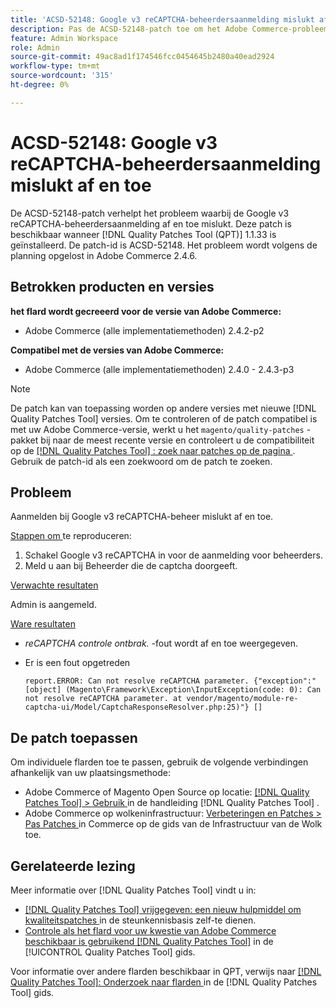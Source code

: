 ```yaml
---
title: 'ACSD-52148: Google v3 reCAPTCHA-beheerdersaanmelding mislukt af en toe.'
description: Pas de ACSD-52148-patch toe om het Adobe Commerce-probleem op te lossen, waarbij de aanmelding voor de Google v3 reCAPTCHA-beheerder af en toe mislukt.
feature: Admin Workspace
role: Admin
source-git-commit: 49ac8ad1f174546fcc0454645b2480a40ead2924
workflow-type: tm+mt
source-wordcount: '315'
ht-degree: 0%

---
```


# ACSD-52148: Google v3 reCAPTCHA-beheerdersaanmelding mislukt af en toe

De ACSD-52148-patch verhelpt het probleem waarbij de Google v3 reCAPTCHA-beheerdersaanmelding af en toe mislukt. Deze patch is beschikbaar wanneer [!DNL Quality Patches Tool (QPT)] 1.1.33 is geïnstalleerd. De patch-id is ACSD-52148. Het probleem wordt volgens de planning opgelost in Adobe Commerce 2.4.6.

## Betrokken producten en versies

**het flard wordt gecreeerd voor de versie van Adobe Commerce:**

* Adobe Commerce (alle implementatiemethoden) 2.4.2-p2

**Compatibel met de versies van Adobe Commerce:**

* Adobe Commerce (alle implementatiemethoden) 2.4.0 - 2.4.3-p3

>[!NOTE]
>
>De patch kan van toepassing worden op andere versies met nieuwe [!DNL Quality Patches Tool] versies. Om te controleren of de patch compatibel is met uw Adobe Commerce-versie, werkt u het `magento/quality-patches` -pakket bij naar de meest recente versie en controleert u de compatibiliteit op de [[!DNL Quality Patches Tool] : zoek naar patches op de pagina ](https://experienceleague.adobe.com/tools/commerce-quality-patches/index.html) . Gebruik de patch-id als een zoekwoord om de patch te zoeken.

## Probleem

Aanmelden bij Google v3 reCAPTCHA-beheer mislukt af en toe.

<u> Stappen om </u> te reproduceren:

1. Schakel Google v3 reCAPTCHA in voor de aanmelding voor beheerders.
1. Meld u aan bij Beheerder die de captcha doorgeeft.

<u> Verwachte resultaten </u>

Admin is aangemeld.

<u> Ware resultaten </u>

* *reCAPTCHA controle ontbrak.* -fout wordt af en toe weergegeven.
* Er is een fout opgetreden

  ```
  report.ERROR: Can not resolve reCAPTCHA parameter. {"exception":"[object] (Magento\Framework\Exception\InputException(code: 0): Can not resolve reCAPTCHA parameter. at vendor/magento/module-re-captcha-ui/Model/CaptchaResponseResolver.php:25)"} []
  ```

## De patch toepassen

Om individuele flarden toe te passen, gebruik de volgende verbindingen afhankelijk van uw plaatsingsmethode:

* Adobe Commerce of Magento Open Source op locatie: [[!DNL Quality Patches Tool]  > Gebruik ](https://experienceleague.adobe.com/docs/commerce-operations/tools/quality-patches-tool/usage.html) in de handleiding [!DNL Quality Patches Tool] .
* Adobe Commerce op wolkeninfrastructuur: [ Verbeteringen en Patches > Pas Patches ](https://experienceleague.adobe.com/docs/commerce-cloud-service/user-guide/develop/upgrade/apply-patches.html) in Commerce op de gids van de Infrastructuur van de Wolk toe.

## Gerelateerde lezing

Meer informatie over [!DNL Quality Patches Tool] vindt u in:

* [[!DNL Quality Patches Tool]  vrijgegeven: een nieuw hulpmiddel om kwaliteitspatches ](https://experienceleague.adobe.com/en/docs/commerce-knowledge-base/kb/announcements/commerce-announcements/magento-quality-patches-released-new-tool-to-self-serve-quality-patches) in de steunkennisbasis zelf-te dienen.
* [ Controle als het flard voor uw kwestie van Adobe Commerce beschikbaar is gebruikend  [!DNL Quality Patches Tool]](/help/tools/quality-patches-tool/patches-available-in-qpt/check-patch-for-magento-issue-with-magento-quality-patches.md) in de [!UICONTROL Quality Patches Tool] gids.


Voor informatie over andere flarden beschikbaar in QPT, verwijs naar [[!DNL Quality Patches Tool]: Onderzoek naar flarden ](https://experienceleague.adobe.com/tools/commerce-quality-patches/index.html) in de [!DNL Quality Patches Tool] gids.
